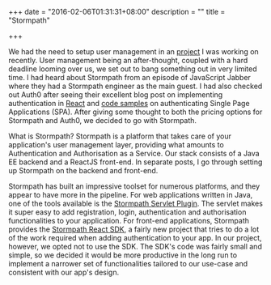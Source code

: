+++
date = "2016-02-06T01:31:31+08:00"
description = ""
title = "Stormpath"

+++

We had the need to setup user management in an [project](http://distinction.ng) I was working on recently. User management being an after-thought, coupled with a hard deadline looming over us, we set out to bang something out in very limited time. I had heard about Stormpath from an episode of JavaScript Jabber where they had a Stormpath engineer as the main guest. I had also checked out Auth0 after seeing their excellent blog post on implementing authentication in [React](https://auth0.com/blog/2015/04/09/adding-authentication-to-your-react-flux-app/) and [code samples](https://github.com/auth0) on authenticating Single Page Applications (SPA). After giving some thought to both the pricing options for Stormpath and Auth0, we decided to go with Stormpath.

What is Stormpath? Stormpath is a platform that takes care of your application's user management layer, providing what amounts to Authentication and Authorisation as a Service. Our stack consists of a Java EE backend and a ReactJS front-end. In separate posts, I go through setting up Stormpath on the backend and front-end.

Stormpath has built an impressive toolset for numerous platforms, and they appear to have more in the pipeline. For web applications written in Java, one of the tools available is the [Stormpath Servlet Plugin](https://docs.stormpath.com/java/servlet-plugin/). The servlet makes it super easy to add registration, login, authentication and authorisation functionalities to your application. For front-end applications, Stormpath provides the [Stormpath React SDK](https://github.com/stormpath/stormpath-sdk-react), a fairly new project that tries to do a lot of the work required when adding authentication to your app. In our project, however, we opted not to use the SDK. The SDK's code was fairly small and simple, so we decided it would be more productive in the long run to implement a narrower set of functionalities tailored to our use-case and consistent with our app's design.